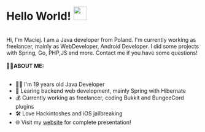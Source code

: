 <h1>Hello World! <img src="https://github.com/mikigal/mikigal/raw/master/hi.gif" width="35px" style="max-width:100%;"></h1>
<br>
Hi, I'm Maciej. I am a Java developer from Poland. I'm currently working as freelancer, mainly as WebDeveloper, Android Developer. I did some projects with Spring, Go, PHP,JS and more. Contact me if you have some questions!
<br><br><g-emoji class="g-emoji" alias="man_office_worker" fallback-src="https://github.githubassets.com/images/icons/emoji/unicode/1f468-1f4bc.png">👨‍💼</g-emoji><strong >ABOUT ME:</strong>
<br>
<br>
<ul>
<li><g-emoji class="g-emoji" alias="man_technologist" fallback-src="https://github.githubassets.com/images/icons/emoji/unicode/1f468-1f4bb.png">👨‍💻</g-emoji> I'm 19 years old Java Developer</li>
<li><g-emoji class="g-emoji" alias="book" fallback-src="https://github.githubassets.com/images/icons/emoji/unicode/1f4d6.png">📖</g-emoji> Learing backend web development, mainly Spring with Hibernate</li>
<li><g-emoji class="g-emoji" alias="moneybag" fallback-src="https://github.githubassets.com/images/icons/emoji/unicode/1f4b0.png">💰</g-emoji> Currently working as freelancer, coding Bukkit and BungeeCord plugins</li>
<li><g-emoji class="g-emoji" alias="hammer_and_wrench" fallback-src="https://github.githubassets.com/images/icons/emoji/unicode/1f6e0.png">🛠️</g-emoji> Love Hackintoshes and iOS jailbreaking</li>
<li><g-emoji class="g-emoji" alias="globe_with_meridians" fallback-src="https://github.githubassets.com/images/icons/emoji/unicode/1f310.png">🌐</g-emoji> Visit my <a href="https://popocode.net/" rel="nofollow">website</a> for complete presentation!</li>
</ul>
